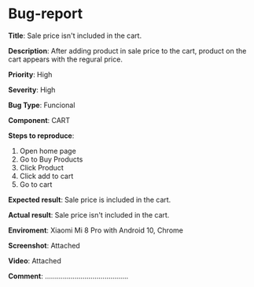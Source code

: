 # Bug-report


**Title**: Sale price isn't included in the cart.

**Description**: After adding product in sale price to the cart, product on the cart appears with the regural price. 

**Priority**: High

**Severity**: High

**Bug Type**: Funcional

**Component**: CART

**Steps to reproduce**:
1) Open home page 
2) Go to Buy Products
3) Click Product
4) Click add to cart
5) Go to cart

**Expected result**: Sale price is included in the cart.

**Actual result**: Sale price isn't included in the cart.

**Enviroment**: Xiaomi Mi 8 Pro with Android 10, Chrome

**Screenshot**: Attached

**Video**: Attached

**Comment**: …………………………………...

